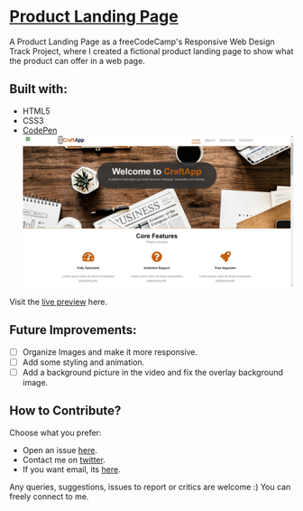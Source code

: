 # [Product Landing Page](https://learn.freecodecamp.org/responsive-web-design/responsive-web-design-projects/build-a-product-landing-page/)

A Product Landing Page as a freeCodeCamp's Responsive Web Design Track Project, where I created a fictional product landing page to show what the product can offer in a web page.

## Built with:
- HTML5
- CSS3
- [CodePen](https://codepen.io/genesisgabiola/full/zMYPgX/)
![Product Landing Page Screenshot](img/product-landing-page-screenshot.png "Product Landing Page Screenshot")

Visit the [live preview](https://genesisgabiola.github.io/freeCodeCamp-projects/product-landing-page/) here.

## Future Improvements:
- [ ] Organize Images and make it more responsive.
- [ ] Add some styling and animation.
- [ ] Add a background picture in the video and fix the overlay background image.

## How to Contribute?
Choose what you prefer:
- Open an issue [here](https://github.com/genesisgabiola/freeCodeCamp-projects/issues).
- Contact me on [twitter](http://twitter.com/genesisgabiola).
- If you want email, its [here](mailto:genesisbritanicogabiola@gmail.com).

Any queries, suggestions, issues to report or critics are welcome :) You can freely connect to me.